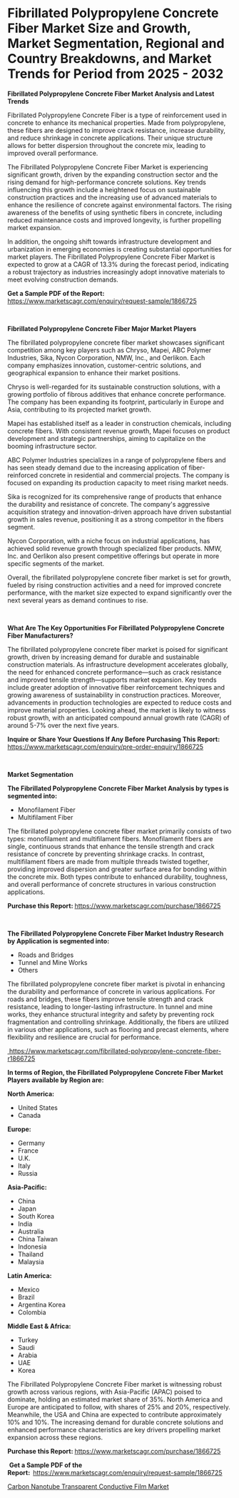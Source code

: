 <p><h1>Fibrillated Polypropylene Concrete Fiber Market Size and Growth, Market Segmentation, Regional and Country Breakdowns, and Market Trends for Period from 2025 -  2032</h1></p><p><strong>Fibrillated Polypropylene Concrete Fiber Market Analysis and Latest Trends</strong></p>
<p><p>Fibrillated Polypropylene Concrete Fiber is a type of reinforcement used in concrete to enhance its mechanical properties. Made from polypropylene, these fibers are designed to improve crack resistance, increase durability, and reduce shrinkage in concrete applications. Their unique structure allows for better dispersion throughout the concrete mix, leading to improved overall performance.</p><p>The Fibrillated Polypropylene Concrete Fiber Market is experiencing significant growth, driven by the expanding construction sector and the rising demand for high-performance concrete solutions. Key trends influencing this growth include a heightened focus on sustainable construction practices and the increasing use of advanced materials to enhance the resilience of concrete against environmental factors. The rising awareness of the benefits of using synthetic fibers in concrete, including reduced maintenance costs and improved longevity, is further propelling market expansion.</p><p>In addition, the ongoing shift towards infrastructure development and urbanization in emerging economies is creating substantial opportunities for market players. The Fibrillated Polypropylene Concrete Fiber Market is expected to grow at a CAGR of 13.3% during the forecast period, indicating a robust trajectory as industries increasingly adopt innovative materials to meet evolving construction demands.</p></p>
<p><strong>Get a Sample PDF of the Report:&nbsp;</strong> <a href="https://www.marketscagr.com/enquiry/request-sample/1866725?utm_campaign=3550&utm_medium=2&utm_source=Github&utm_content=ia&utm_term=03042025&utm_id=fibrillated-polypropylene-concrete-fiber">https://www.marketscagr.com/enquiry/request-sample/1866725</a></p>
<p>&nbsp;</p>
<p><strong>Fibrillated Polypropylene Concrete Fiber Major Market Players</strong></p>
<p><p>The fibrillated polypropylene concrete fiber market showcases significant competition among key players such as Chryso, Mapei, ABC Polymer Industries, Sika, Nycon Corporation, NMW, Inc., and Oerlikon. Each company emphasizes innovation, customer-centric solutions, and geographical expansion to enhance their market positions.</p><p>Chryso is well-regarded for its sustainable construction solutions, with a growing portfolio of fibrous additives that enhance concrete performance. The company has been expanding its footprint, particularly in Europe and Asia, contributing to its projected market growth.</p><p>Mapei has established itself as a leader in construction chemicals, including concrete fibers. With consistent revenue growth, Mapei focuses on product development and strategic partnerships, aiming to capitalize on the booming infrastructure sector. </p><p>ABC Polymer Industries specializes in a range of polypropylene fibers and has seen steady demand due to the increasing application of fiber-reinforced concrete in residential and commercial projects. The company is focused on expanding its production capacity to meet rising market needs.</p><p>Sika is recognized for its comprehensive range of products that enhance the durability and resistance of concrete. The company's aggressive acquisition strategy and innovation-driven approach have driven substantial growth in sales revenue, positioning it as a strong competitor in the fibers segment.</p><p>Nycon Corporation, with a niche focus on industrial applications, has achieved solid revenue growth through specialized fiber products. NMW, Inc. and Oerlikon also present competitive offerings but operate in more specific segments of the market.</p><p>Overall, the fibrillated polypropylene concrete fiber market is set for growth, fueled by rising construction activities and a need for improved concrete performance, with the market size expected to expand significantly over the next several years as demand continues to rise.</p></p>
<p>&nbsp;</p>
<p><strong>What Are The Key Opportunities For Fibrillated Polypropylene Concrete Fiber Manufacturers?</strong></p>
<p><p>The fibrillated polypropylene concrete fiber market is poised for significant growth, driven by increasing demand for durable and sustainable construction materials. As infrastructure development accelerates globally, the need for enhanced concrete performance—such as crack resistance and improved tensile strength—supports market expansion. Key trends include greater adoption of innovative fiber reinforcement techniques and growing awareness of sustainability in construction practices. Moreover, advancements in production technologies are expected to reduce costs and improve material properties. Looking ahead, the market is likely to witness robust growth, with an anticipated compound annual growth rate (CAGR) of around 5-7% over the next five years.</p></p>
<p><strong>Inquire or Share Your Questions If Any Before Purchasing This Report:</strong> <a href="https://www.marketscagr.com/enquiry/pre-order-enquiry/1866725?utm_campaign=3550&utm_medium=2&utm_source=Github&utm_content=ia&utm_term=03042025&utm_id=fibrillated-polypropylene-concrete-fiber">https://www.marketscagr.com/enquiry/pre-order-enquiry/1866725</a></p>
<p>&nbsp;</p>
<p><strong>Market Segmentation</strong></p>
<p><strong>The Fibrillated Polypropylene Concrete Fiber Market Analysis by types is segmented into:</strong></p>
<p><ul><li>Monofilament Fiber</li><li>Multifilament Fiber</li></ul></p>
<p><p>The fibrillated polypropylene concrete fiber market primarily consists of two types: monofilament and multifilament fibers. Monofilament fibers are single, continuous strands that enhance the tensile strength and crack resistance of concrete by preventing shrinkage cracks. In contrast, multifilament fibers are made from multiple threads twisted together, providing improved dispersion and greater surface area for bonding within the concrete mix. Both types contribute to enhanced durability, toughness, and overall performance of concrete structures in various construction applications.</p></p>
<p><strong>Purchase this Report:&nbsp;</strong><a href="https://www.marketscagr.com/purchase/1866725?utm_campaign=3550&utm_medium=2&utm_source=Github&utm_content=ia&utm_term=03042025&utm_id=fibrillated-polypropylene-concrete-fiber">https://www.marketscagr.com/purchase/1866725</a></p>
<p>&nbsp;</p>
<p><strong>The Fibrillated Polypropylene Concrete Fiber Market Industry Research by Application is segmented into:</strong></p>
<p><ul><li>Roads and Bridges</li><li>Tunnel and Mine Works</li><li>Others</li></ul></p>
<p><p>The fibrillated polypropylene concrete fiber market is pivotal in enhancing the durability and performance of concrete in various applications. For roads and bridges, these fibers improve tensile strength and crack resistance, leading to longer-lasting infrastructure. In tunnel and mine works, they enhance structural integrity and safety by preventing rock fragmentation and controlling shrinkage. Additionally, the fibers are utilized in various other applications, such as flooring and precast elements, where flexibility and resilience are crucial for performance.</p></p>
<p><a href="https://www.marketscagr.com/fibrillated-polypropylene-concrete-fiber-r1866725?utm_campaign=3550&utm_medium=2&utm_source=Github&utm_content=ia&utm_term=03042025&utm_id=fibrillated-polypropylene-concrete-fiber">&nbsp;https://www.marketscagr.com/fibrillated-polypropylene-concrete-fiber-r1866725</a></p>
<p><strong>In terms of Region, the Fibrillated Polypropylene Concrete Fiber Market Players available by Region are:</strong></p>
<p>
    <p> <strong> North America: </strong>
        <ul>
            <li>United States</li>
            <li>Canada</li>
        </ul>
        </p> 
    <p> <strong> Europe: </strong>
        <ul>
            <li>Germany</li>
            <li>France</li>
            <li>U.K.</li>
            <li>Italy</li>
            <li>Russia</li>
        </ul>
        </p> 
    <p> <strong> Asia-Pacific: </strong>
        <ul>
            <li>China</li>
            <li>Japan</li>
            <li>South Korea</li>
            <li>India</li>
            <li>Australia</li>
            <li>China Taiwan</li>
            <li>Indonesia</li>
            <li>Thailand</li>
            <li>Malaysia</li>
        </ul>
        </p> 
    <p> <strong> Latin America: </strong>
        <ul>
            <li>Mexico</li>
            <li>Brazil</li>
            <li>Argentina Korea</li>
            <li>Colombia</li>
        </ul>
        </p> 
    <p> <strong> Middle East & Africa: </strong>
        <ul>
            <li>Turkey</li>
            <li>Saudi</li>
            <li>Arabia</li>
            <li>UAE</li>
            <li>Korea</li>
        </ul>
    </p>
    </p>
<p><p>The Fibrillated Polypropylene Concrete Fiber market is witnessing robust growth across various regions, with Asia-Pacific (APAC) poised to dominate, holding an estimated market share of 35%. North America and Europe are anticipated to follow, with shares of 25% and 20%, respectively. Meanwhile, the USA and China are expected to contribute approximately 10% and 10%. The increasing demand for durable concrete solutions and enhanced performance characteristics are key drivers propelling market expansion across these regions.</p></p>
<p><strong>Purchase this Report: </strong><a href="https://www.marketscagr.com/purchase/1866725?utm_campaign=3550&utm_medium=2&utm_source=Github&utm_content=ia&utm_term=03042025&utm_id=fibrillated-polypropylene-concrete-fiber">https://www.marketscagr.com/purchase/1866725</a></p>
<p>&nbsp;<strong>Get a Sample PDF of the Report:&nbsp;&nbsp;</strong><a href="https://www.marketscagr.com/enquiry/request-sample/1866725?utm_campaign=3550&utm_medium=2&utm_source=Github&utm_content=ia&utm_term=03042025&utm_id=fibrillated-polypropylene-concrete-fiber">https://www.marketscagr.com/enquiry/request-sample/1866725</a></p>
<p><strong></strong></p>
<p><p><a href="https://github.com/saoneubeh8/Market-Research-Report-List-1/blob/main/carbon-nanotube-transparent-conductive-film-market.md?utm_campaign=3550&utm_medium=2&utm_source=Github&utm_content=ia&utm_term=03042025&utm_id=fibrillated-polypropylene-concrete-fiber">Carbon Nanotube Transparent Conductive Film Market</a></p></p>